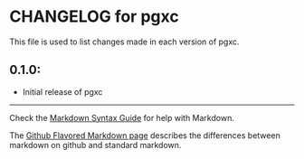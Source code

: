 # CHANGELOG for pgxc

This file is used to list changes made in each version of pgxc.

## 0.1.0:

* Initial release of pgxc

- - -
Check the [Markdown Syntax Guide](http://daringfireball.net/projects/markdown/syntax) for help with Markdown.

The [Github Flavored Markdown page](http://github.github.com/github-flavored-markdown/) describes the differences between markdown on github and standard markdown.
